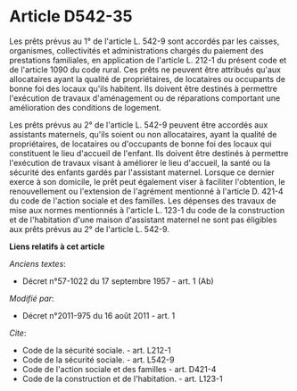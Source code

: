 # Article D542-35

Les prêts prévus au 1° de l'article L. 542-9 sont accordés par les caisses, organismes, collectivités et administrations
chargés du paiement des prestations familiales, en application de l'article L. 212-1 du présent code et de l'article 1090 du
code rural. Ces prêts ne peuvent être attribués qu'aux allocataires ayant la qualité de propriétaires, de locataires ou
occupants de bonne foi des locaux qu'ils habitent. Ils doivent être destinés à permettre l'exécution de travaux d'aménagement
ou de réparations comportant une amélioration des conditions de logement. 

Les prêts prévus au 2° de l'article L. 542-9 peuvent être accordés aux assistants maternels, qu'ils soient ou non
allocataires, ayant la qualité de propriétaires, de locataires ou d'occupants de bonne foi des locaux qui constituent le lieu
d'accueil de l'enfant. Ils doivent être destinés à permettre l'exécution de travaux visant à améliorer le lieu d'accueil, la
santé ou la sécurité des enfants gardés par l'assistant maternel. Lorsque ce dernier exerce à son domicile, le prêt peut
également viser à faciliter l'obtention, le renouvellement ou l'extension de l'agrément mentionné à l'article D. 421-4 du
code de l'action sociale et des familles. Les dépenses des travaux de mise aux normes mentionnés à l'article L. 123-1 du code
de la construction et de l'habitation d'une maison d'assistant maternel ne sont pas éligibles aux prêts prévus au 2° de
l'article L. 542-9.

**Liens relatifs à cet article**

_Anciens textes_:

  - Décret n°57-1022 du 17 septembre 1957 - art. 1 (Ab)

_Modifié par_:

  - Décret n°2011-975 du 16 août 2011 - art. 1

_Cite_:

  - Code de la sécurité sociale. - art. L212-1
  - Code de la sécurité sociale. - art. L542-9
  - Code de l'action sociale et des familles - art. D421-4
  - Code de la construction et de l'habitation. - art. L123-1
